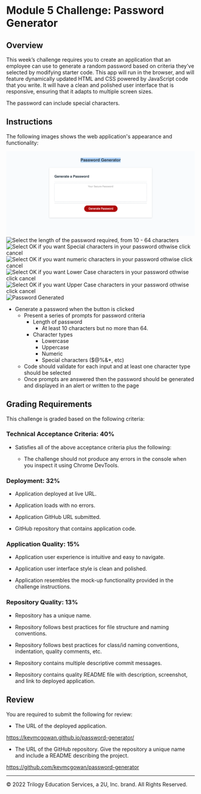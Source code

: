 # Module 5 Challenge: Password Generator

## Overview

This week’s challenge requires you to create an application that an employee can use to generate a random password based on criteria they’ve selected by modifying starter code. This app will run in the browser, and will feature dynamically updated HTML and CSS powered by JavaScript code that you write. It will have a clean and polished user interface that is responsive, ensuring that it adapts to multiple screen sizes.

The password can include special characters. 

## Instructions

The following images shows the web application's appearance and functionality:

![password generator demo](/assets/PG_01.png)
![Select the length of the password required, from 10 - 64 characters](/assets/PG_02.pngassets/PG_02.png)
![Select OK if you want Special characters in your password othwise click cancel](/assets/PG_03.pngassets/PG_03.png)
![Select OK if you want numeric characters in your password othwise click cancel](/assets/assets/PG_04.png)
![Select OK if you want Lower Case characters in your password othwise click cancel](/assets/PG_05.pngassets/PG_05.png)
![Select OK if you want Upper Case characters in your password othwise click cancel](/assets/PG_06.pngassets/PG_06.png)
![Password Generated](/assets/PG_07.pngassets/PG_07.png)



* Generate a password when the button is clicked
  * Present a series of prompts for password criteria
    * Length of password
      * At least 10 characters but no more than 64.
    * Character types
      * Lowercase
      * Uppercase
      * Numeric
      * Special characters ($@%&*, etc)
  * Code should validate for each input and at least one character type should be selected
  * Once prompts are answered then the password should be generated and displayed in an alert or written to the page

## Grading Requirements

This challenge is graded based on the following criteria: 

### Technical Acceptance Criteria: 40%

* Satisfies all of the above acceptance criteria plus the following:

  * The challenge should not produce any errors in the console when you inspect it using Chrome DevTools.

### Deployment: 32%

* Application deployed at live URL.

* Application loads with no errors.

* Application GitHub URL submitted.

* GitHub repository that contains application code.

### Application Quality: 15%

* Application user experience is intuitive and easy to navigate.

* Application user interface style is clean and polished.

* Application resembles the mock-up functionality provided in the challenge instructions.

### Repository Quality: 13%

* Repository has a unique name.

* Repository follows best practices for file structure and naming conventions.

* Repository follows best practices for class/id naming conventions, indentation, quality comments, etc.

* Repository contains multiple descriptive commit messages.

* Repository contains quality README file with description, screenshot, and link to deployed application.


## Review

You are required to submit the following for review:

* The URL of the deployed application.

https://kevmcgowan.github.io/password-generator/

* The URL of the GitHub repository. Give the repository a unique name and include a README describing the project.

https://github.com/kevmcgowan/password-generator

---

© 2022 Trilogy Education Services, a 2U, Inc. brand. All Rights Reserved.
